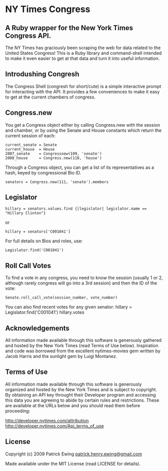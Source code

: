 NY Times Congress
===============

A Ruby wrapper for the New York Times Congress API.
---------------------
The NY Times has graciously been scraping the web for data related to the United States Congress!  This is a Ruby library and command-shell intended to make it even easier to get at that data and turn it into useful information.

Introdushing Congresh
---------------------
The Congress Shell (congresh for short/cute) is a simple interactive prompt for interacting with the API.  It provides a few conveniences to make it easy to get at the current chambers of congress.


Congress.new
---------------------
You get a Congress object either by calling Congress.new with the session and chamber, or by using the Senate and House constants which return the current session of each:

    current_senate = Senate
    current_house  = House
    2007_senate    = Congressnew(109, 'senate')
    2008_house     = Congress.new(110, 'house')

Through a Congress object, you can get a list of its representatives as a hash, keyed by congressional Bio ID.

    senators = Congress.new(111, 'senate').members

Legislator
---------------------

    hillary = senators.values.find {|legislator| legislator.name == "Hillary Clinton"}

  or

    hillary = senators['C001041']

For full details on Bios and roles, use:

    Legislator.find('C001041')
    
    
Roll Call Votes
---------------------

To find a vote in any congress, you need to know the session (usually 1 or 2, although rarely congress will go into a 3rd session) and then the ID of the vote:

    Senate.roll_call_vote(session_number, vote_number)
    
You can also find recent votes for any given senator:
    hillary = Legislator.find('C001041')
    hillary.votes

Acknowledgements
---------------------
All information made available through this software is generously gathered and hosted by the New York Times (read Terms of Use below).  Inspiration and code was borrowed from the excellent nytimes-movies gem written by Jacob Harris and the sunlight gem by Luigi Montanez.


Terms of Use
---------------------
All information made available through this software is generously organized and hosted by the New York Times and is subject to copyright.  By obtaining an API key throught their Developer program and accessing this data you are agreeing to abide by certain rules and restrictions. These are available at the URLs below and you should read them before proceeding:

  http://developer.nytimes.com/attribution
  http://developer.nytimes.com/Api_terms_of_use


License
---------------------
Copyright (c) 2009 Patrick Ewing <patrick.henry.ewing@gmail.com>


Made available under the MIT License (read LICENSE for details).

